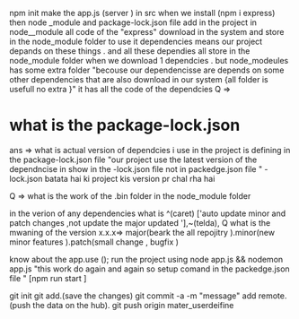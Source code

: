 npm init
make the app.js (server ) in src
when we install (npm i express) then node _module and package-lock.json file add in the project 
in node__module all code of the "express" download in the system and store in the node_module folder to use it 
dependencies means our project depands on these things . and all these dependies all store in the node_module folder 
when we download 1 dependcies . but node_modeules has some extra folder "becouse our dependencisse are depends on some other dependencies that are also download in our system {all folder is usefull no extra }" it has all the code of the dependcies 
Q => <h1>what is the package-lock.json </h1>
ans => what is actual version of dependcies  i use in the project is defining in the package-lock.json file 
"our project use the latest version of the dependncise in show in the -lock.json file not in packedge.json file "
-lock.json batata hai ki project kis version pr chal rha hai 

Q  => what is the work of the .bin folder in the node_module folder 

in the verion of any dependencies what is ^(caret) ['auto update minor and patch changes ,not update the major updated '],~(telda),
Q what is the mwaning of the version 
x.x.x=> major(beark the all repojitry ).minor(new minor features ).patch(small change , bugfix )  


know about the app.use ();
run the project using node app.js && nodemon app.js  "this work do again and again so setup comand in the packedge.json file " [npm run start ]


git init 
git add.(save the changes)
git commit -a -m "message" 
add remote. (push the data on the hub).
git push origin mater_userdeifine
